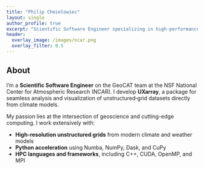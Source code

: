 ```yaml
---
title: "Philip Chmielowiec"
layout: single
author_profile: true
excerpt: "Scientific Software Engineer specializing in high-performance geoscience computing"
header:
  overlay_image: /images/ncar.png
  overlay_filter: 0.5
---
```


## About

I’m a **Scientific Software Engineer** on the GeoCAT team at the NSF National Center for Atmospheric Research (NCAR). I develop **UXarray**, a package for seamless analysis and visualization of unstructured‐grid datasets directly from climate models.

My passion lies at the intersection of geoscience and cutting-edge computing. I work extensively with:

- **High-resolution unstructured grids** from modern climate and weather models  
- **Python acceleration** using Numba, NumPy, Dask, and CuPy  
- **HPC languages and frameworks**, including C++, CUDA, OpenMP, and MPI  

